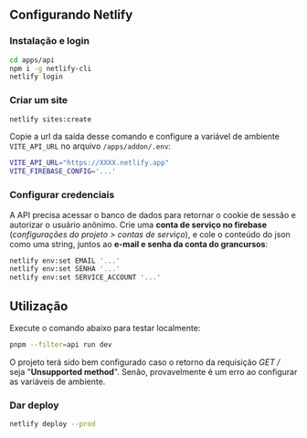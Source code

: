 ## Configurando Netlify

### Instalação e login

```bash
cd apps/api
npm i -g netlify-cli
netlify login
```

### Criar um site

```bash
netlify sites:create
```

Copie a url da saída desse comando e configure a variável de ambiente `VITE_API_URL` no arquivo `/apps/addon/.env`:

```bash
VITE_API_URL="https://XXXX.netlify.app"
VITE_FIREBASE_CONFIG='...'
```

### Configurar credenciais

A API precisa acessar o banco de dados para retornar o cookie de sessão e autorizar o usuário anônimo. Crie uma **conta de serviço no firebase** (_configurações do projeto > contas de serviço_), e cole o conteúdo do json como uma string, juntos ao **e-mail e senha da conta do grancursos**:

```bash
netlify env:set EMAIL '...'
netlify env:set SENHA '...'
netlify env:set SERVICE_ACCOUNT '...'
```

## Utilização

Execute o comando abaixo para testar localmente:

```bash
pnpm --filter=api run dev
```

O projeto terá sido bem configurado caso o retorno da requisição _GET /_ seja "**Unsupported method**". Senão, provavelmente é um erro ao configurar as variáveis de ambiente.

### Dar deploy

```bash
netlify deploy --prod
```
